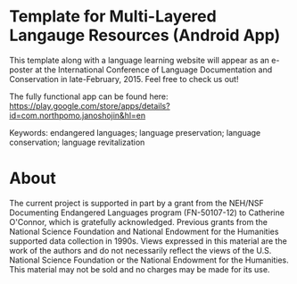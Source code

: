 Template for Multi-Layered Langauge Resources (Android App)
==============

This template along with a language learning website will appear as an e-poster at the International Conference of Language Documentation and Conservation in late-February, 2015. Feel free to check us out!

The fully functional app can be found here: https://play.google.com/store/apps/details?id=com.northpomo.janoshojin&hl=en

Keywords: endangered languages; language preservation; language conservation; language revitalization

About
=====
The current project is supported in part by a grant from the NEH/NSF Documenting Endangered Languages program (FN-50107-12) to Catherine O'Connor, which is gratefully acknowledged. Previous grants from the National Science Foundation and National Endowment for the Humanities supported data collection in 1990s. Views expressed in this material are the work of the authors and do not necessarily reflect the views of the U.S. National Science Foundation or the National Endowment for the Humanities. This material may not be sold and no charges may be made for its use.
